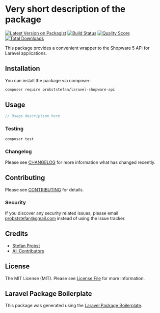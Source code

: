 # Very short description of the package

[![Latest Version on Packagist](https://img.shields.io/packagist/v/probststefan/laravel-shopware-api.svg?style=flat-square)](https://packagist.org/packages/probststefan/laravel-shopware-api)
[![Build Status](https://img.shields.io/travis/probststefan/laravel-shopware-api/master.svg?style=flat-square)](https://travis-ci.org/probststefan/laravel-shopware-api)
[![Quality Score](https://img.shields.io/scrutinizer/g/probststefan/laravel-shopware-api.svg?style=flat-square)](https://scrutinizer-ci.com/g/probststefan/laravel-shopware-api)
[![Total Downloads](https://img.shields.io/packagist/dt/probststefan/laravel-shopware-api.svg?style=flat-square)](https://packagist.org/packages/probststefan/laravel-shopware-api)

This package provides a convenient wrapper to the Shopware 5 API for Laravel applications.

## Installation

You can install the package via composer:

```bash
composer require probststefan/laravel-shopware-api
```

## Usage

``` php
// Usage description here
```

### Testing

``` bash
composer test
```

### Changelog

Please see [CHANGELOG](CHANGELOG.md) for more information what has changed recently.

## Contributing

Please see [CONTRIBUTING](CONTRIBUTING.md) for details.

### Security

If you discover any security related issues, please email probststefan@gmail.com instead of using the issue tracker.

## Credits

- [Stefan Probst](https://github.com/probststefan)
- [All Contributors](../../contributors)

## License

The MIT License (MIT). Please see [License File](LICENSE.md) for more information.

## Laravel Package Boilerplate

This package was generated using the [Laravel Package Boilerplate](https://laravelpackageboilerplate.com).
